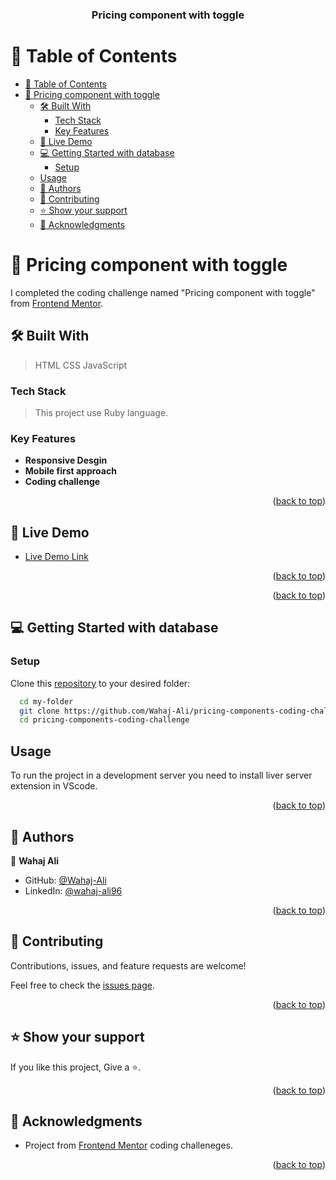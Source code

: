<a name="readme-top"></a>
<div align="center">

  <h3><b>Pricing component with toggle</b></h3>
</div>

# 📗 Table of Contents

- [📗 Table of Contents](#-table-of-contents)
- [📖 Pricing component with toggle ](#-pricing-component-with-toggle-)
  - [🛠 Built With ](#-built-with-)
    - [Tech Stack ](#tech-stack-)
    - [Key Features ](#key-features-)
  - [🚀 Live Demo ](#-live-demo-)
  - [💻 Getting Started with database ](#-getting-started-with-database-)
    - [Setup](#setup)
  - [Usage](#usage)
  - [👥 Authors ](#-authors-)
  - [🤝 Contributing ](#-contributing-)
  - [⭐️ Show your support ](#️-show-your-support-)
  - [🙏 Acknowledgments ](#-acknowledgments-)

# 📖 Pricing component with toggle <a name="about-project"></a>

I completed the coding challenge named "Pricing component with toggle" from [Frontend Mentor](https://www.frontendmentor.io/).

## 🛠 Built With <a name="built-with"></a>

>HTML
>CSS
>JavaScript

### Tech Stack <a name="tech-stack"></a>

> This project use Ruby language.

### Key Features <a name="key-features"></a>
- **Responsive Desgin**
- **Mobile first approach**
- **Coding challenge**

<p align="right">(<a href="#readme-top">back to top</a>)</p>

## 🚀 Live Demo <a name="live-demo"></a>

- <a href="https://wahaj-ali.github.io/pricing-components-coding-challenge/" target="_blank">Live Demo Link</a>

<p align="right">(<a href="#readme-top">back to top</a>)</p>

<p align="right">(<a href="#readme-top">back to top</a>)</p>

## 💻 Getting Started with database <a name="getting-started"></a>

### Setup

Clone this [repository](https://github.com/Wahaj-Ali/Enumerable.git) to your desired folder:

```sh
  cd my-folder
  git clone https://github.com/Wahaj-Ali/pricing-components-coding-challenge.git
  cd pricing-components-coding-challenge
```
## Usage

To run the project in a development server you need to install liver server extension in VScode.

<p align="right">(<a href="#readme-top">back to top</a>)</p>

## 👥 Authors <a name="authors"></a>

👤 **Wahaj Ali**
- GitHub: [@Wahaj-Ali](https://github.com/Wahaj-Ali)
- LinkedIn: [@wahaj-ali96](https://www.linkedin.com/in/wahaj-ali96/)

<p align="right">(<a href="#readme-top">back to top</a>)</p>

## 🤝 Contributing <a name="contributing"></a>

Contributions, issues, and feature requests are welcome!

Feel free to check the [issues page](https://github.com/Wahaj-Ali/pricing-components-coding-challenge/issues).

<p align="right">(<a href="#readme-top">back to top</a>)</p>

## ⭐️ Show your support <a name="support"></a>

If you like this project, Give a ⭐️.

<p align="right">(<a href="#readme-top">back to top</a>)</p>

## 🙏 Acknowledgments <a name="acknowledgements"></a>

- Project from [Frontend Mentor](https://www.frontendmentor.io/) coding challeneges.


<p align="right">(<a href="#readme-top">back to top</a>)</p>